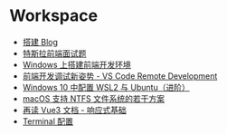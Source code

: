 # Workspace

<!--
 * @Author: rich1e
 * @Date: 2022-06-23 11:16:49
 * @LastEditors: rich1e
 * @LastEditTime: 2022-11-14 09:19:07
-->

- [搭建 Blog](/workspace/搭建Blog.md)
- [特斯拉前端面试题](/workspace/特斯拉前端面试题.md)
- [Windows 上搭建前端开发环境](/workspace/Windows上搭建前端开发环境.md)
- [前端开发调试新姿势 - VS Code Remote Development](/workspace/前端开发调试新姿势-VS_Code_Remote_Development.md)
- [Windows 10 中配置 WSL2 与 Ubuntu（进阶）](/workspace/Windows10中配置WSL2与Ubuntu（进阶）.md)
- [macOS 支持 NTFS 文件系统的若干方案](/workspace/macOS_Catalina-支持NTFS文件系统的若干方案.md)
- [再读 Vue3 文档 - 响应式基础](/workspace/再读Vue3文档-响应式基础.md)
- [Terminal 配置](/workspace/Terminal配置.md)
